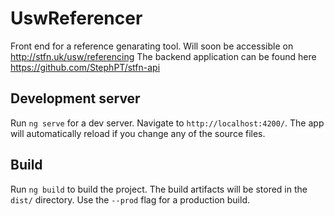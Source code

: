 # UswReferencer

Front end for a reference genarating tool.
Will soon be accessible on http://stfn.uk/usw/referencing
The backend application can be found here https://github.com/StephPT/stfn-api

## Development server

Run `ng serve` for a dev server. Navigate to `http://localhost:4200/`. The app will automatically reload if you change any of the source files.

## Build

Run `ng build` to build the project. The build artifacts will be stored in the `dist/` directory. Use the `--prod` flag for a production build.
